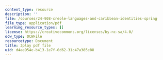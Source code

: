 ```yaml
---
content_type: resource
description: ''
file: /courses/24-908-creole-languages-and-caribbean-identities-spring-2017/d4ae954eb4131e7f0d6231c47a385e88_p8BXCDrYliY.pdf
file_type: application/pdf
learning_resource_types: []
license: https://creativecommons.org/licenses/by-nc-sa/4.0/
ocw_type: OCWFile
resourcetype: Document
title: 3play pdf file
uid: d4ae954e-b413-1e7f-0d62-31c47a385e88
---
```

